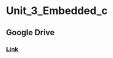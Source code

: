 # Unit_3_Embedded_c

## Google Drive

### [Link](https://drive.google.com/drive/folders/1C46fVb2LgGJ6fLZX44t-2Q72U-P_w3A3?usp=share_link)
